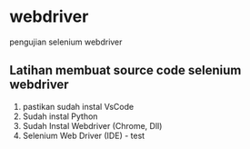 # webdriver

pengujian selenium webdriver

## Latihan membuat source code selenium webdriver

1. pastikan sudah instal VsCode
2. Sudah instal Python
3. Sudah Instal Webdriver (Chrome, Dll)
4. Selenium Web Driver (IDE) - test
